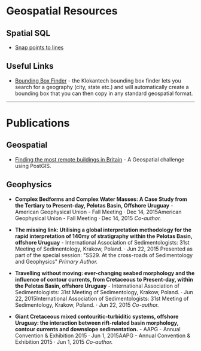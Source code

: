 # Geospatial Resources

## Spatial SQL
- [Snap points to lines](https://gist.github.com/wriglz/3cf07095e032d9c03f5829f5c7239182)


## Useful Links
- [Bounding Box Finder](boundingbox.klokantech.com) - the Klokantech bounding box finder lets you search for a geography (city, state etc.) and will automatically create a bounding box that you can then copy in any standard geospatial format.

***

# Publications
## Geospatial
- [Finding the most remote buildings in Britain](https://medium.com/swlh/finding-the-most-remote-buildings-in-britain-8437cf29717d) - A Geospatial challenge using PostGIS.

## Geophysics
- **Complex Bedforms and Complex Water Masses: A Case Study from the Tertiary to Present-day, Pelotas Basin, Offshore Uruguay** - American Geophysical Union - Fall Meeting · Dec 14, 2015American Geophysical Union - Fall Meeting · Dec 14, 2015
*Co-author.*

- **The missing link: Utilising a global interpretation methodology for the rapid interpretation of 140my of stratigraphy within the Pelotas Basin, offshore Uruguay** - International Association of Sedimentologists: 31st Meeting of Sedimentology, Krakow, Poland. · Jun 22, 2015
Presented as part of the special session: "SS29. At the cross-roads of Sedimentology and Geophysics" *Primary Author.*

- **Travelling without moving: ever-changing seabed morphology and the influence of contour currents, from Cretaceous to Present-day, within the Pelotas Basin, offshore Uruguay** - International Association of Sedimentologists: 31st Meeting of Sedimentology, Krakow, Poland. · Jun 22, 2015International Association of Sedimentologists: 31st Meeting of Sedimentology, Krakow, Poland. · Jun 22, 2015
*Co-author.*

- **Giant Cretaceous mixed contouritic-turbiditic systems, offshore Uruguay: the interaction between rift-related basin morphology, contour currents and downslope sedimentation.** - AAPG - Annual Convention & Exhibition 2015 · Jun 1, 2015AAPG - Annual Convention & Exhibition 2015 · Jun 1, 2015
*Co-author.*
